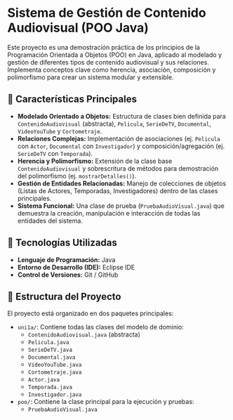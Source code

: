 # Sistema de Gestión de Contenido Audiovisual (POO Java)
Este proyecto es una demostración práctica de los principios de la Programación Orientada a Objetos (POO) en Java, aplicado al modelado y gestión de diferentes tipos de contenido audiovisual y sus relaciones. Implementa conceptos clave como herencia, asociación, composición y polimorfismo para crear un sistema modular y extensible.

## 🌟 Características Principales

* **Modelado Orientado a Objetos:** Estructura de clases bien definida para `ContenidoAudiovisual` (abstracta), `Pelicula`, `SerieDeTV`, `Documental`, `VideoYouTube` y `Cortometraje`.
* **Relaciones Complejas:** Implementación de asociaciones (ej. `Pelicula` con `Actor`, `Documental` con `Investigador`) y composición/agregación (ej. `SerieDeTV` con `Temporada`).
* **Herencia y Polimorfismo:** Extensión de la clase base `ContenidoAudiovisual` y sobrescritura de métodos para demostración del polimorfismo (ej. `mostrarDetalles()`).
* **Gestión de Entidades Relacionadas:** Manejo de colecciones de objetos (Listas de Actores, Temporadas, Investigadores) dentro de las clases principales.
* **Sistema Funcional:** Una clase de prueba (`PruebaAudioVisual.java`) que demuestra la creación, manipulación e interacción de todas las entidades del sistema.

## 🚀 Tecnologías Utilizadas

* **Lenguaje de Programación:** Java
* **Entorno de Desarrollo (IDE):** Eclipse IDE
* **Control de Versiones:** Git / GitHub

## 📁 Estructura del Proyecto

El proyecto está organizado en dos paquetes principales:

* `uni1a/`: Contiene todas las clases del modelo de dominio:
    * `ContenidoAudiovisual.java` (abstracta)
    * `Pelicula.java`
    * `SerieDeTV.java`
    * `Documental.java`
    * `VideoYouTube.java`
    * `Cortometraje.java`
    * `Actor.java`
    * `Temporada.java`
    * `Investigador.java`
* `poo/`: Contiene la clase principal para la ejecución y pruebas:
    * `PruebaAudioVisual.java`
